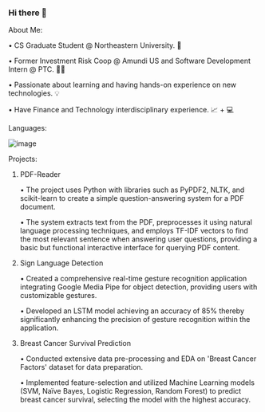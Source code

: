 ### Hi there 👋

<!--
**atharvak2811/atharvak2811** is a ✨ _special_ ✨ repository because its `README.md` (this file) appears on your GitHub profile.

Here are some ideas to get you started:

- 🔭 I’m currently working on ...
- 🌱 I’m currently learning ...
- 👯 I’m looking to collaborate on ...
- 🤔 I’m looking for help with ...
- 💬 Ask me about ...
- 📫 How to reach me: ...
- 😄 Pronouns: ...
- ⚡ Fun fact: ...
-->
About Me:

•	CS Graduate Student @ Northeastern University. 🏫

•	Former Investment Risk Coop @ Amundi US and Software Development Intern @ PTC. 👩‍💻

•	Passionate about learning and having hands-on experience on new technologies. 💡

•	Have Finance and Technology interdisciplinary experience. 📈 + 💻

Languages:

![image](https://github.com/atharvak2811/atharvak2811/assets/72731132/8a76e357-c09a-4b11-9bf3-bf0b403e30e2)

Projects:

1. PDF-Reader

     •	The project uses Python with libraries such as PyPDF2, NLTK, and scikit-learn to create a simple question-answering system for a PDF document.

     • The system extracts text from the PDF, preprocesses it using natural language processing techniques, and employs TF-IDF vectors to find the most relevant sentence when answering user questions, providing a basic but functional interactive interface for querying PDF content.

2. Sign Language Detection
   
     •	Created a comprehensive real-time gesture recognition application integrating Google Media Pipe for object detection, providing users with customizable gestures.

     •	Developed an LSTM model achieving an accuracy of 85% thereby significantly enhancing the precision of gesture recognition within the application.

3. Breast Cancer Survival Prediction
   
     •	Conducted extensive data pre-processing and EDA on 'Breast Cancer Factors' dataset for data preparation.

     •	Implemented feature-selection and utilized Machine Learning models (SVM, Naïve Bayes, Logistic Regression, Random Forest) to predict breast cancer survival, selecting the model with the highest accuracy.

   
